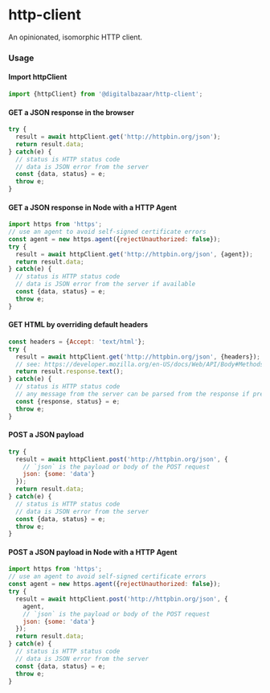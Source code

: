 # http-client
An opinionated, isomorphic HTTP client.

### Usage

#### Import httpClient
```js
import {httpClient} from '@digitalbazaar/http-client';
```

#### GET a JSON response in the browser
```js
try {
  result = await httpClient.get('http://httpbin.org/json');
  return result.data;
} catch(e) {
  // status is HTTP status code
  // data is JSON error from the server
  const {data, status} = e;
  throw e;
}
```

#### GET a JSON response in Node with a HTTP Agent
```js
import https from 'https';
// use an agent to avoid self-signed certificate errors
const agent = new https.agent({rejectUnauthorized: false});
try {
  result = await httpClient.get('http://httpbin.org/json', {agent});
  return result.data;
} catch(e) {
  // status is HTTP status code
  // data is JSON error from the server if available
  const {data, status} = e;
  throw e;
}
```

#### GET HTML by overriding default headers
```js
const headers = {Accept: 'text/html'};
try {
  result = await httpClient.get('http://httpbin.org/json', {headers});
  // see: https://developer.mozilla.org/en-US/docs/Web/API/Body#Methods
  return result.response.text();
} catch(e) {
  // status is HTTP status code
  // any message from the server can be parsed from the response if present
  const {response, status} = e;
  throw e;
}
```

#### POST a JSON payload
```js
try {
  result = await httpClient.post('http://httpbin.org/json', {
    // `json` is the payload or body of the POST request
    json: {some: 'data'}
  });
  return result.data;
} catch(e) {
  // status is HTTP status code
  // data is JSON error from the server
  const {data, status} = e;
  throw e;
}
```

#### POST a JSON payload in Node with a HTTP Agent
```js
import https from 'https';
// use an agent to avoid self-signed certificate errors
const agent = new https.agent({rejectUnauthorized: false});
try {
  result = await httpClient.post('http://httpbin.org/json', {
    agent,
    // `json` is the payload or body of the POST request
    json: {some: 'data'}
  });
  return result.data;
} catch(e) {
  // status is HTTP status code
  // data is JSON error from the server
  const {data, status} = e;
  throw e;
}
```
